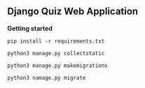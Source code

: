 ## Django Quiz Web Application

**Getting started**

```
pip install -r requirements.txt

python3 manage.py collectstatic

python3 manage.py makemigrations

python3 namage.py migrate

```
